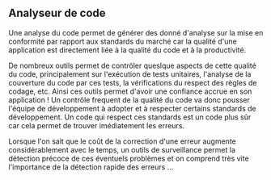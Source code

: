 ## Analyseur de code

Une analyse du code permet de générer des donné d'analyse sur la mise en conformité par rapport aux standards du marché car la qualité d'une application est directement liée à la qualité du code et à la productivité.

De nombreux outils permet de contrôler queslque aspects de cette qualité du code, principalement sur l'exécution de tests unitaires, l'analyse de la couverture du code par ces tests, la vérifications du respect des règles de codage, etc. Ainsi ces outils permet d'avoir une confiance accrue en son application ! Un contrôle frequent de la qualité du code va donc pousser l'équipe de développement à adopter et à respecter certains standards de développement. Un code qui respect ces standards est un code plus sûr car cela permet de trouver imédiatement les erreurs.

Lorsque l'on sait que le coût de la correction d'une erreur augmente considérablement avec le temps, un outils de surveillance permet la détection précoce de ces éventuels problèmes et on comprend très vite l'importance de la détection rapide des erreurs ...